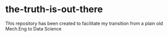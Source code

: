 # the-truth-is-out-there

This repository has been created to facilitate my transition from a plain old Mech.Eng to Data Science
